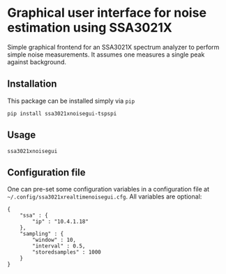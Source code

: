 # Graphical user interface for noise estimation using SSA3021X

Simple graphical frontend for an SSA3021X spectrum analyzer to
perform simple noise measurements. It assumes one measures a single
peak against background.

## Installation

This package can be installed simply via ```pip```

```
pip install ssa3021xnoisegui-tspspi
```

## Usage

```
ssa3021xnoisegui
```

## Configuration file

One can pre-set some configuration variables in a configuration
file at ```~/.config/ssa3021xrealtimenoisegui.cfg```. All variables
are optional:

```
{
	"ssa" : {
		"ip" : "10.4.1.18"
	},
    "sampling" : {
        "window" : 10,
        "interval" : 0.5,
        "storedsamples" : 1000
    }
}

```
